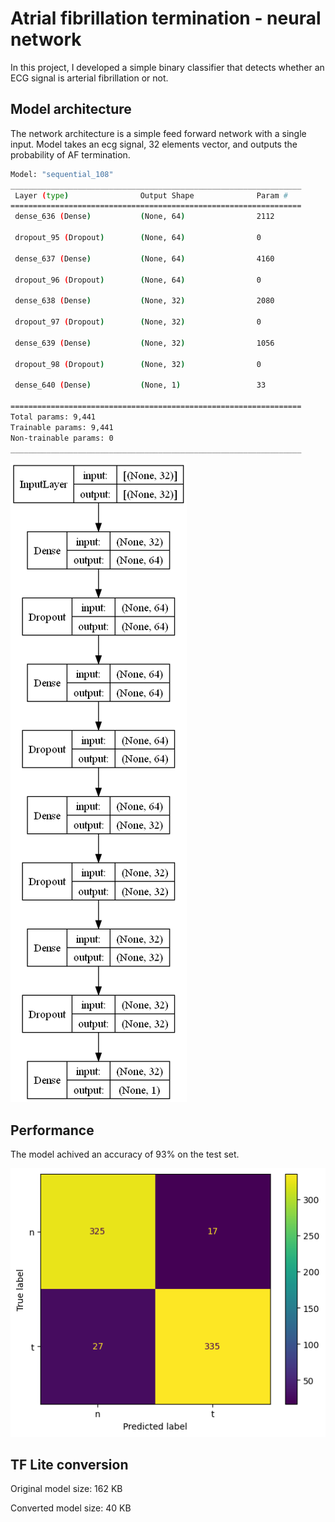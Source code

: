 # Atrial fibrillation termination - neural network

In this project, I developed a simple binary classifier that detects whether an ECG signal is arterial fibrillation or not.

## Model architecture

The network architecture is a simple feed forward network with a single input. Model takes an ecg signal, 32 elements vector, and outputs the probability of AF termination.

```bash
Model: "sequential_108"
_________________________________________________________________
 Layer (type)                Output Shape              Param #   
=================================================================
 dense_636 (Dense)           (None, 64)                2112      
                                                                 
 dropout_95 (Dropout)        (None, 64)                0         
                                                                 
 dense_637 (Dense)           (None, 64)                4160      
                                                                 
 dropout_96 (Dropout)        (None, 64)                0         
                                                                 
 dense_638 (Dense)           (None, 32)                2080      
                                                                 
 dropout_97 (Dropout)        (None, 32)                0         
                                                                 
 dense_639 (Dense)           (None, 32)                1056      
                                                                 
 dropout_98 (Dropout)        (None, 32)                0         
                                                                 
 dense_640 (Dense)           (None, 1)                 33        
                                                                 
=================================================================
Total params: 9,441
Trainable params: 9,441
Non-trainable params: 0
_________________________________________________________________
```

![model](assets/model_v2.png)

## Performance

The model achived an accuracy of 93% on the test set.

![model](assets/confusion_matrix.png)

## TF Lite conversion

Original model size: 162 KB

Converted model size: 40 KB
